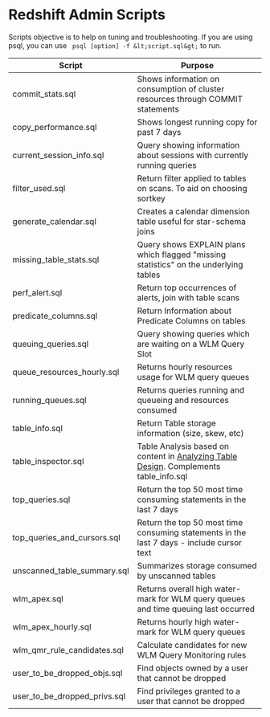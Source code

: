 # Redshift Admin Scripts
Scripts objective is to help on tuning and troubleshooting.
If you are using psql, you can use ``` psql [option] -f &lt;script.sql&gt;``` to run.

| Script                       | Purpose                                                                                   |
|------------------------------|-------------------------------------------------------------------------------------------|
| commit_stats.sql             | Shows information on consumption of cluster resources through COMMIT statements           |
| copy_performance.sql         | Shows longest running copy for past 7 days                                                |
| current_session_info.sql     | Query showing information about sessions with currently running queries                   |
| filter_used.sql              | Return filter applied to tables on scans. To aid on choosing sortkey                      |
| generate_calendar.sql        | Creates a calendar dimension table useful for star-schema joins                           |
| missing_table_stats.sql      | Query shows EXPLAIN plans which flagged "missing statistics" on the underlying tables     |
| perf_alert.sql               | Return top occurrences of alerts, join with table scans                                   |
| predicate_columns.sql        | Return Information about Predicate Columns on tables                                      |
| queuing_queries.sql          | Query showing queries which are waiting on a WLM Query Slot                               |
| queue_resources_hourly.sql   | Returns hourly resources usage for WLM query queues                                       |
| running_queues.sql           | Returns queries running and queueing and resources consumed                               |
| table_info.sql               | Return Table storage information (size, skew, etc)                                        |
| table_inspector.sql          | Table Analysis based on content in [Analyzing Table Design](http://docs.aws.amazon.com/redshift/latest/dg/c_analyzing-table-design.html). Complements table_info.sql                                           |
| top_queries.sql              | Return the top 50 most time consuming statements in the last 7 days                       |
| top_queries_and_cursors.sql  | Return the top 50 most time consuming statements in the last 7 days - include cursor text |
| unscanned_table_summary.sql  | Summarizes storage consumed by unscanned tables                                           |
| wlm_apex.sql                 | Returns overall high water-mark for WLM query queues and time queuing last occurred       |
| wlm_apex_hourly.sql          | Returns hourly high water-mark for WLM query queues                                       |
| wlm_qmr_rule_candidates.sql  | Calculate candidates for new WLM Query Monitoring rules                                   |
| user_to_be_dropped_objs.sql  | Find objects owned by a user that cannot be dropped                                       |
| user_to_be_dropped_privs.sql | Find privileges granted to a user that cannot be dropped                                  |

